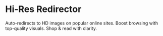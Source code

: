 # Hi-Res Redirector

Auto-redirects to HD images on popular online sites. Boost browsing with top-quality visuals. Shop &amp; read with clarity.
